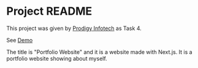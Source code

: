 # Project README

This project was given by [Prodigy Infotech](https://prodigyinfotech.dev/) as Task 4.

See [Demo](https://prodigy-wd-4.vercel.app/)

The title is "Portfolio Website" and it is a website made with Next.js. It is a portfolio website showing about myself.
